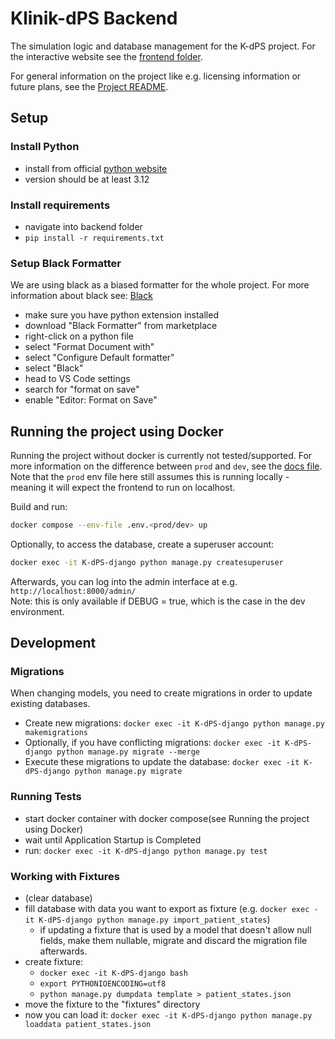 # Klinik-dPS Backend
The simulation logic and database management for the K-dPS project. For the interactive website see the [frontend folder](../frontend/README.md).

For general information on the project like e.g. licensing information or future plans, see the [Project README](../README.md).

## Setup
### Install Python
- install from official [python website](https://www.python.org/downloads/)
- version should be at least 3.12


### Install requirements
- navigate into backend folder
- `pip install -r requirements.txt`

### Setup Black Formatter
We are using black as a biased formatter for the whole project. For more information about black see: [Black](https://black.readthedocs.io/en/stable/)
- make sure you have python extension installed
- download "Black Formatter" from marketplace
- right-click on a python file
- select "Format Document with"
- select "Configure Default formatter"
- select "Black"
- head to VS Code settings
- search for "format on save"
- enable "Editor: Format on Save"

## Running the project using Docker
Running the project without docker is currently not tested/supported. 
For more information on the difference between `prod` and `dev`, see the [docs file](../docs/deployment-process.md).
Note that the `prod` env file here still assumes this is running locally - 
meaning it will expect the frontend to run on localhost.

Build and run:
```bash
docker compose --env-file .env.<prod/dev> up
```

Optionally, to access the database, create a superuser account: 
```bash
docker exec -it K-dPS-django python manage.py createsuperuser
```
Afterwards, you can log into the admin interface at e.g. `http://localhost:8000/admin/`<br/>
Note: this is only available if DEBUG = true, which is the case in the dev environment.


## Development

### Migrations
When changing models, you need to create migrations in order to update existing databases.
- Create new migrations: `docker exec -it K-dPS-django python manage.py makemigrations`
- Optionally, if you have conflicting migrations: `docker exec -it K-dPS-django python manage.py migrate --merge`
- Execute these migrations to update the database: `docker exec -it K-dPS-django python manage.py migrate`

### Running Tests
- start docker container with docker compose(see Running the project using Docker)
- wait until Application Startup is Completed
- run: `docker exec -it K-dPS-django python manage.py test`

### Working with Fixtures
- (clear database)
- fill database with data you want to export as fixture (e.g. `docker exec -it K-dPS-django python manage.py import_patient_states`)
  - if updating a fixture that is used by a model that doesn't allow null fields, make them nullable, migrate and discard the migration file 
    afterwards.
- create fixture: 
  - `docker exec -it K-dPS-django bash`
  - `export PYTHONIOENCODING=utf8`
  - `python manage.py dumpdata template > patient_states.json`
- move the fixture to the "fixtures" directory
- now you can load it: `docker exec -it K-dPS-django python manage.py loaddata patient_states.json`
